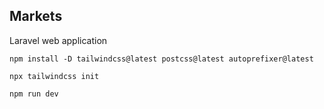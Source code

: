 ## Markets

Laravel web application

```
npm install -D tailwindcss@latest postcss@latest autoprefixer@latest
```

```
npx tailwindcss init
```

```
npm run dev
```
